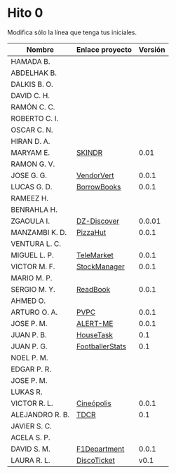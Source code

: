 # Hito 0

Modifica sólo la línea que tenga tus iniciales.

| Nombre | Enlace proyecto | Versión |
|------|-----------------|---------|
|HAMADA B.| <!--enlace--> | <!--versión--> |
|ABDELHAK B.| <!--enlace--> | <!--versión--> |
DALKIS B. O. | <!--enlace--> | <!--versión--> |
|DAVID C. H. | <!--enlace--> | <!--versión--> |
|RAMÓN C. C. | <!--enlace--> | <!--versión--> |
|ROBERTO C. I. | <!--enlace--> | <!--versión--> |
|OSCAR C. N. | <!--enlace--> | <!--versión--> |
|HIRAN D. A.| <!--enlace--> | <!--versión--> |
|MARYAM E.| [SKINDR](https://github.com/maryamed14/MI-CC-22-23.git) | 0.01 |
|RAMON G. V.| <!--enlace--> | <!--versión--> |
|JOSE G. G.| [VendorVert](https://github.com/modejota/VendorVert) | 0.0.1 |
|LUCAS G. D.| [BorrowBooks](https://github.com/LuGuDu/BorrowBooks) | 0.0.1 |
|RAMEEZ H.| <!--enlace--> | <!--versión--> |
|BENRAHLA H.| <!--enlace--> | <!--versión--> |
|ZGAOULA I.| [DZ-Discover](https://github.com/Ilyas-ZG/Asignatura-CC) | 0.0.01 |  
|MANZAMBI K. D. |[PizzaHut](https://github.com/Manzambi/Manzambi_Antonio_CC2223) | 0.0.1 |
|VENTURA L. C.| <!--enlace--> | <!--versión--> |
|MIGUEL L. P.| [TeleMarket](https://github.com/palomo105/CC-2022) | 0.0.1 |
|VICTOR M. F.| [StockManager](https://github.com/victormafe18/StockManager) | 0.0.1 |
|MARIO M. P.| <!--enlace--> | <!--versión--> |
|SERGIO M. Y.| [ReadBook](https://github.com/sergiomesasyelamos2000/CC-Proyecto-22-23.git) | 0.0.1 |
|AHMED O.| <!--enlace--> | <!--versión--> |
|ARTURO O. A.| [PVPC](https://github.com/SrArtur/CC_22-23) | 0.0.1 |
|JOSE P. M.| [ALERT-ME](https://github.com/josepadial/MII_CC) | 0.0.1 |
|JUAN P. B.| [HouseTask](https://github.com/panosjuanis/MII-CC-22-23) | 0.1 |
|JUAN P. G.| [FootballerStats](https://github.com/jjpg00/FootballerStats) | 0.1 |
|NOEL P. M.| <!--enlace--> | <!--versión--> |
|EDGAR P. R.| <!--enlace--> | <!--versión--> |
|JOSE P. M.| <!--enlace--> | <!--versión--> |
|LUKAS R.| <!--enlace--> | <!--versión--> |
|VICTOR R. L.| [Cineópolis](https://github.com/VictorRubia/MI_CC_UGR) | 0.0.1 |
|ALEJANDRO R. B.| [TDCR](https://github.com/AlexRuiz7/CC) | 0.1 |
|JAVIER S. C.| <!--enlace--> | <!--versión--> |
|ACELA S. P.| <!--enlace--> | <!--versión--> |
|DAVID S. M. | [F1Department](https://github.com/Nastard/F1Department) | 0.0.1 |
|LAURA R. L. | [DiscoTicket](https://github.com/LauraRoson99/Laura_CC_22-23) | v0.1 |
